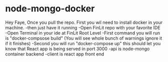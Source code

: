 # node-mongo-docker
Hey Faye, Once you pull the repo.
First you wil need to install docker in your machine.
-then just have it running 
-Open FinLit repo with your favorite IDE
-Open Terminal in your ide at FinLit Root Level
-First command you will run is "docker-compsose build"
(You will see whole bunch of warnings ignore it if it finishes)
-Second you will run "docker-compose up"
this should let you know that React app is being served in port 3000
-api is node-mongo container backend
-client is react app front end
